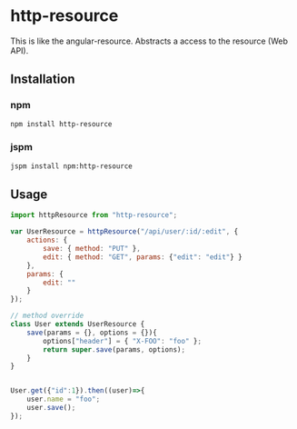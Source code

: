 # http-resource

This is like the angular-resource.
Abstracts a access to the resource (Web API).

## Installation

### npm

```sh
npm install http-resource
```

### jspm

```sh
jspm install npm:http-resource
```

## Usage

```js
import httpResource from "http-resource";

var UserResource = httpResource("/api/user/:id/:edit", {
    actions: {
        save: { method: "PUT" },
        edit: { method: "GET", params: {"edit": "edit"} }
    },
    params: {
        edit: ""
    }
});

// method override
class User extends UserResource {
    save(params = {}, options = {}){
        options["header"] = { "X-FOO": "foo" };
        return super.save(params, options);
    }
}


User.get({"id":1}).then((user)=>{
    user.name = "foo";
    user.save();
});
```
